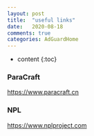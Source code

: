 ```yaml
---
layout: post
title:  "useful links"
date:   2020-08-18
comments: true
categories: AdGuardHome
---
```


* content
{:toc}

### ParaCraft
https://www.paracraft.cn

### NPL
https://www.nplproject.com
